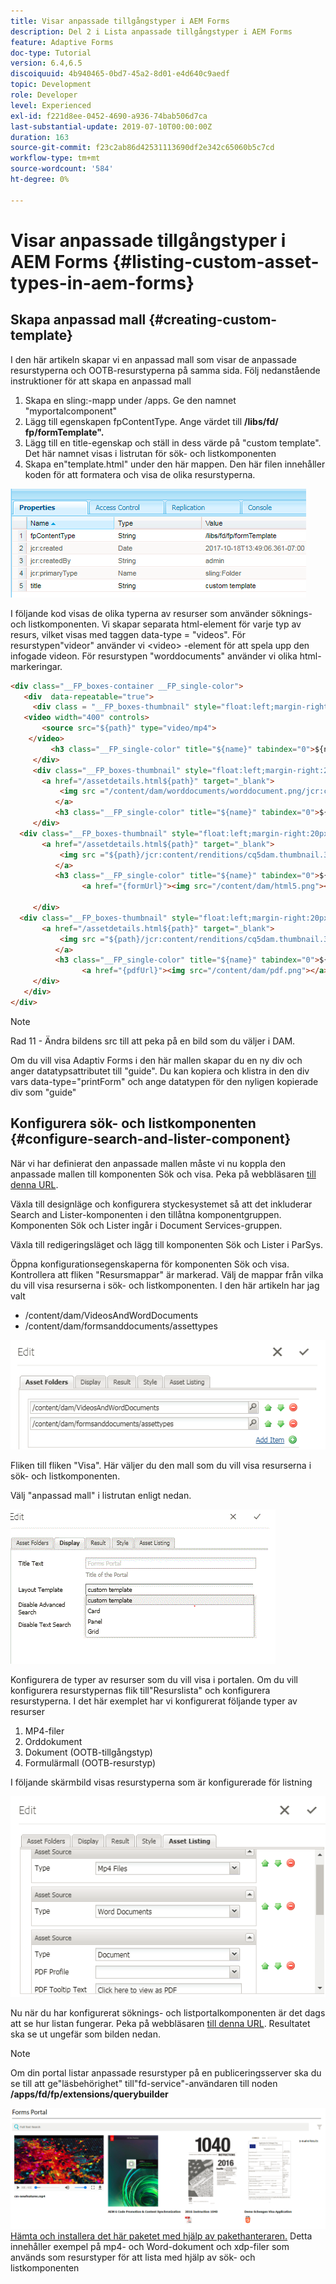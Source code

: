 ```yaml
---
title: Visar anpassade tillgångstyper i AEM Forms
description: Del 2 i Lista anpassade tillgångstyper i AEM Forms
feature: Adaptive Forms
doc-type: Tutorial
version: 6.4,6.5
discoiquuid: 4b940465-0bd7-45a2-8d01-e4d640c9aedf
topic: Development
role: Developer
level: Experienced
exl-id: f221d8ee-0452-4690-a936-74bab506d7ca
last-substantial-update: 2019-07-10T00:00:00Z
duration: 163
source-git-commit: f23c2ab86d42531113690df2e342c65060b5c7cd
workflow-type: tm+mt
source-wordcount: '584'
ht-degree: 0%

---
```


# Visar anpassade tillgångstyper i AEM Forms {#listing-custom-asset-types-in-aem-forms}

## Skapa anpassad mall {#creating-custom-template}

I den här artikeln skapar vi en anpassad mall som visar de anpassade resurstyperna och OOTB-resurstyperna på samma sida. Följ nedanstående instruktioner för att skapa en anpassad mall

1. Skapa en sling:-mapp under /apps. Ge den namnet &quot;myportalcomponent&quot;
1. Lägg till egenskapen fpContentType. Ange värdet till **/libs/fd/ fp/formTemplate&quot;.**
1. Lägg till en title-egenskap och ställ in dess värde på &quot;custom template&quot;. Det här namnet visas i listrutan för sök- och listkomponenten
1. Skapa en&quot;template.html&quot; under den här mappen. Den här filen innehåller koden för att formatera och visa de olika resurstyperna.

![appsmapp](assets/appsfolder_.png)

I följande kod visas de olika typerna av resurser som använder söknings- och listkomponenten. Vi skapar separata html-element för varje typ av resurs, vilket visas med taggen data-type = &quot;videos&quot;. För resurstypen&quot;videor&quot; använder vi &lt;video> -element för att spela upp den infogade videon. För resurstypen &quot;worddocuments&quot; använder vi olika html-markeringar.

```html
<div class="__FP_boxes-container __FP_single-color">
   <div  data-repeatable="true">
     <div class = "__FP_boxes-thumbnail" style="float:left;margin-right:20px;" data-type = "videos">
   <video width="400" controls>
       <source src="${path}" type="video/mp4">
    </video>
         <h3 class="__FP_single-color" title="${name}" tabindex="0">${name}</h3>
     </div>
     <div class="__FP_boxes-thumbnail" style="float:left;margin-right:20px;" data-type = "worddocuments">
       <a href="/assetdetails.html${path}" target="_blank">
           <img src ="/content/dam/worddocuments/worddocument.png/jcr:content/renditions/cq5dam.thumbnail.319.319.png"/>
          </a>
          <h3 class="__FP_single-color" title="${name}" tabindex="0">${name}</h3>
     </div>
  <div class="__FP_boxes-thumbnail" style="float:left;margin-right:20px;" data-type = "xfaForm">
       <a href="/assetdetails.html${path}" target="_blank">
           <img src ="${path}/jcr:content/renditions/cq5dam.thumbnail.319.319.png"/>
          </a>
          <h3 class="__FP_single-color" title="${name}" tabindex="0">${name}</h3>
                <a href="{formUrl}"><img src="/content/dam/html5.png"></a><p>

     </div>
  <div class="__FP_boxes-thumbnail" style="float:left;margin-right:20px;" data-type = "printForm">
       <a href="/assetdetails.html${path}" target="_blank">
           <img src ="${path}/jcr:content/renditions/cq5dam.thumbnail.319.319.png"/>
          </a>
          <h3 class="__FP_single-color" title="${name}" tabindex="0">${name}</h3>
                <a href="{pdfUrl}"><img src="/content/dam/pdf.png"></a><p>
     </div>
   </div>
</div>
```

>[!NOTE]
>
>Rad 11 - Ändra bildens src till att peka på en bild som du väljer i DAM.
>
>Om du vill visa Adaptiv Forms i den här mallen skapar du en ny div och anger datatypsattributet till &quot;guide&quot;. Du kan kopiera och klistra in den div vars data-type=&quot;printForm&quot; och ange datatypen för den nyligen kopierade div som &quot;guide&quot;

## Konfigurera sök- och listkomponenten {#configure-search-and-lister-component}

När vi har definierat den anpassade mallen måste vi nu koppla den anpassade mallen till komponenten Sök och visa. Peka på webbläsaren [till denna URL](http://localhost:4502/editor.html/content/AemForms/CustomPortal.html).

Växla till designläge och konfigurera styckesystemet så att det inkluderar Search and Lister-komponenten i den tillåtna komponentgruppen. Komponenten Sök och Lister ingår i Document Services-gruppen.

Växla till redigeringsläget och lägg till komponenten Sök och Lister i ParSys.

Öppna konfigurationsegenskaperna för komponenten Sök och visa. Kontrollera att fliken &quot;Resursmappar&quot; är markerad. Välj de mappar från vilka du vill visa resurserna i sök- och listkomponenten. I den här artikeln har jag valt

* /content/dam/VideosAndWordDocuments
* /content/dam/formsanddocuments/assettypes

![assetfolder](assets/selectingassetfolders.png)

Fliken till fliken &quot;Visa&quot;. Här väljer du den mall som du vill visa resurserna i sök- och listkomponenten.

Välj &quot;anpassad mall&quot; i listrutan enligt nedan.

![searchandlister](assets/searchandlistercomponent.gif)

Konfigurera de typer av resurser som du vill visa i portalen. Om du vill konfigurera resurstypernas flik till&quot;Resurslista&quot; och konfigurera resurstyperna. I det här exemplet har vi konfigurerat följande typer av resurser

1. MP4-filer
1. Orddokument
1. Dokument (OOTB-tillgångstyp)
1. Formulärmall (OOTB-resurstyp)

I följande skärmbild visas resurstyperna som är konfigurerade för listning

![tillgångstyper](assets/assettypes.png)

Nu när du har konfigurerat söknings- och listportalkomponenten är det dags att se hur listan fungerar. Peka på webbläsaren [till denna URL](http://localhost:4502/content/AemForms/CustomPortal.html?wcmmode=disabled). Resultatet ska se ut ungefär som bilden nedan.

>[!NOTE]
>
>Om din portal listar anpassade resurstyper på en publiceringsserver ska du se till att ge&quot;läsbehörighet&quot; till&quot;fd-service&quot;-användaren till noden **/apps/fd/fp/extensions/querybuilder**

![tillgångstyper](assets/assettypeslistings.png)
[Hämta och installera det här paketet med hjälp av pakethanteraren.](assets/customassettypekt1.zip) Detta innehåller exempel på mp4- och Word-dokument och xdp-filer som används som resurstyper för att lista med hjälp av sök- och listkomponenten
